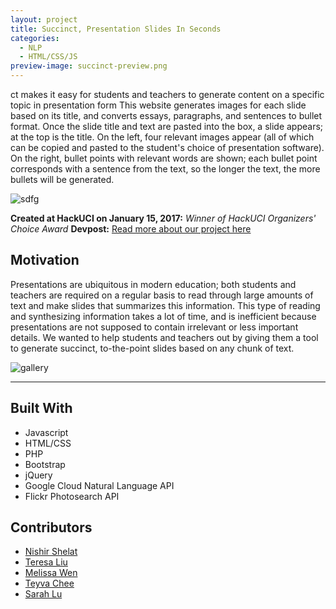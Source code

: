 ```yaml
---
layout: project
title: Succinct, Presentation Slides In Seconds
categories:
  - NLP
  - HTML/CSS/JS
preview-image: succinct-preview.png
---
```


ct makes it easy for students and teachers to generate content on a specific topic in presentation form <!--more-->
This website generates images for each slide based on its title, and converts essays, paragraphs, and sentences to bullet format. Once the slide title and text are pasted into the box, a slide appears; at the top is the title. On the left, four relevant images appear (all of which can be copied and pasted to the student's choice of presentation software). On the right, bullet points with relevant words are shown; each bullet point corresponds with a sentence from the text, so the longer the text, the more bullets will be generated.

![sdfg](https://cloud.githubusercontent.com/assets/22107628/26423795/e00846ba-4083-11e7-9ea2-c0cbcf568ad4.jpg)

**Created at HackUCI on January 15, 2017:** *Winner of HackUCI Organizers' Choice Award*
**Devpost:** [Read more about our project here](https://devpost.com/software/succinct-9wx5mz)  


## Motivation
Presentations are ubiquitous in modern education; both students and teachers are required on a regular basis to read through large amounts of text and make slides that summarizes this information. This type of reading and synthesizing information takes a lot of time, and is inefficient because presentations are not supposed to contain irrelevant or less important details. We wanted to help students and teachers out by giving them a tool to generate succinct, to-the-point slides based on any chunk of text.

![gallery](https://cloud.githubusercontent.com/assets/22107628/26423796/e011034a-4083-11e7-92b3-d6cc41b818cf.jpg)

---

## Built With
- Javascript
- HTML/CSS
- PHP
- Bootstrap
- jQuery
- Google Cloud Natural Language API
- Flickr Photosearch API

## Contributors
- [Nishir Shelat](http://nishirshelat.com)
- [Teresa Liu](http://teresaliu.com)
- [Melissa Wen](https://github.com/melissajwen)
- [Teyva Chee](https://github.com/chee98)
- [Sarah Lu](https://github.com/sarah-lu102)

